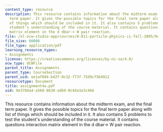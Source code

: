 ```yaml
---
content_type: resource
description: This resource contains information about the midterm exam, and the final
  term paper. It gives the possible topics for the final term paper along with list
  of things which should be included in it. It also contains 5 problems to test the
  student's understanding of the course material. It contains questions interaction
  matrix element in the d dbar-> W pair reaction.
file: /ol-ocw-studio-app/courses/8-811-particle-physics-ii-fall-2005/9e378da4a5688638adb90c44a1e3c4b6_assignment4a.pdf
file_size: 66006
file_type: application/pdf
learning_resource_types:
- Assignments
license: https://creativecommons.org/licenses/by-nc-sa/4.0/
ocw_type: OCWFile
parent_title: Assignments
parent_type: CourseSection
parent_uid: ee1af684-b42f-0c32-f73f-75d9cf564912
resourcetype: Document
title: assignment4a.pdf
uid: 9e378da4-a568-8638-adb9-0c44a1e3c4b6
---
```

This resource contains information about the midterm exam, and the final term paper. It gives the possible topics for the final term paper along with list of things which should be included in it. It also contains 5 problems to test the student's understanding of the course material. It contains questions interaction matrix element in the d dbar-> W pair reaction.